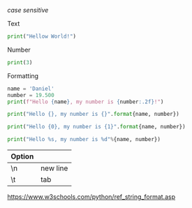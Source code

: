 *case sensitive*

Text
```python
print("Hellow World!")
```

Number
```python
print(3)
```

Formatting
```python
name = 'Daniel'
number = 19.500
print(f"Hello {name}, my number is {number:.2f}!")

print("Hello {}, my number is {}".format{name, number})

print("Hello {0}, my number is {1}".format{name, number})

print("Hello %s, my number is %d"%{name, number})
```

| Option |          |
| ------ | -------- |
| \n     | new line |
| \t     | tab      |

https://www.w3schools.com/python/ref_string_format.asp

